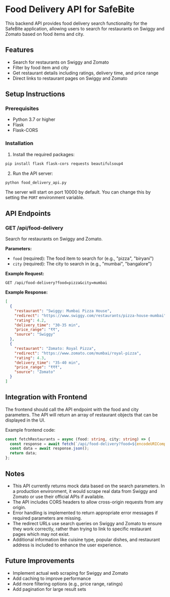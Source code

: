 # Food Delivery API for SafeBite

This backend API provides food delivery search functionality for the SafeBite application, allowing users to search for restaurants on Swiggy and Zomato based on food items and city.

## Features

- Search for restaurants on Swiggy and Zomato
- Filter by food item and city
- Get restaurant details including ratings, delivery time, and price range
- Direct links to restaurant pages on Swiggy and Zomato

## Setup Instructions

### Prerequisites

- Python 3.7 or higher
- Flask
- Flask-CORS

### Installation

1. Install the required packages:

```bash
pip install flask flask-cors requests beautifulsoup4
```

2. Run the API server:

```bash
python food_delivery_api.py
```

The server will start on port 10000 by default. You can change this by setting the `PORT` environment variable.

## API Endpoints

### GET /api/food-delivery

Search for restaurants on Swiggy and Zomato.

**Parameters:**

- `food` (required): The food item to search for (e.g., "pizza", "biryani")
- `city` (required): The city to search in (e.g., "mumbai", "bangalore")

**Example Request:**

```
GET /api/food-delivery?food=pizza&city=mumbai
```

**Example Response:**

```json
[
  {
    "restaurant": "Swiggy: Mumbai Pizza House",
    "redirect": "https://www.swiggy.com/restaurants/pizza-house-mumbai",
    "rating": 4.2,
    "delivery_time": "30-35 min",
    "price_range": "₹₹",
    "source": "Swiggy"
  },
  {
    "restaurant": "Zomato: Royal Pizza",
    "redirect": "https://www.zomato.com/mumbai/royal-pizza",
    "rating": 4.3,
    "delivery_time": "35-40 min",
    "price_range": "₹₹₹",
    "source": "Zomato"
  }
]
```

## Integration with Frontend

The frontend should call the API endpoint with the food and city parameters. The API will return an array of restaurant objects that can be displayed in the UI.

Example frontend code:

```typescript
const fetchRestaurants = async (food: string, city: string) => {
  const response = await fetch(`/api/food-delivery?food=${encodeURIComponent(food)}&city=${encodeURIComponent(city)}`);
  const data = await response.json();
  return data;
};
```

## Notes

- This API currently returns mock data based on the search parameters. In a production environment, it would scrape real data from Swiggy and Zomato or use their official APIs if available.
- The API includes CORS headers to allow cross-origin requests from any origin.
- Error handling is implemented to return appropriate error messages if required parameters are missing.
- The redirect URLs use search queries on Swiggy and Zomato to ensure they work correctly, rather than trying to link to specific restaurant pages which may not exist.
- Additional information like cuisine type, popular dishes, and restaurant address is included to enhance the user experience.

## Future Improvements

- Implement actual web scraping for Swiggy and Zomato
- Add caching to improve performance
- Add more filtering options (e.g., price range, ratings)
- Add pagination for large result sets
